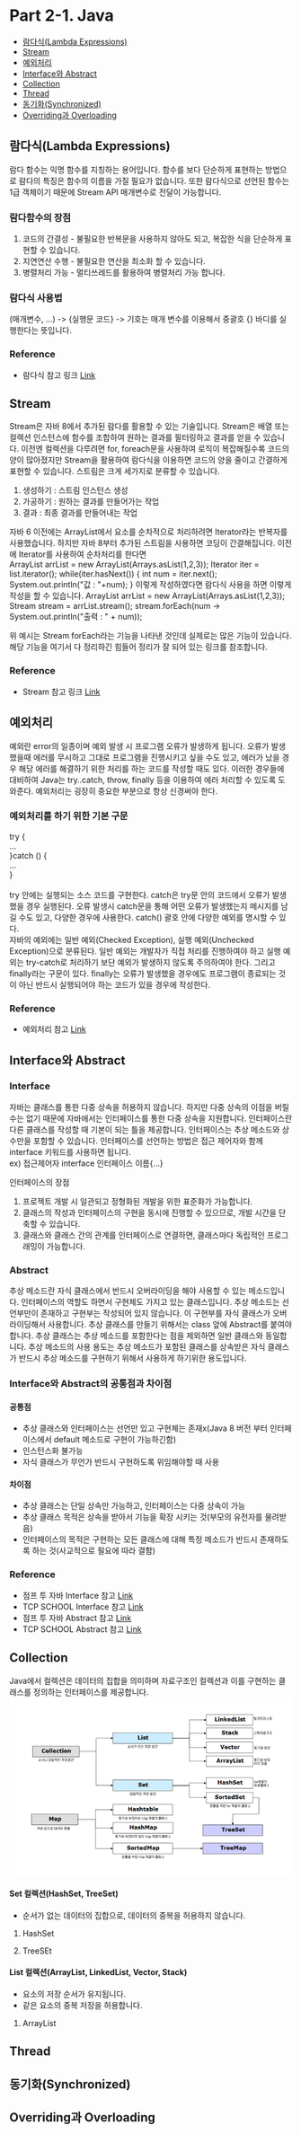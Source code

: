 # Part 2-1. Java
* [람다식(Lambda Expressions)](#람다식lambda-Expressions)
* [Stream](#stream)
* [예외처리](#예외처리)
* [Interface와 Abstract](#interface와-abstract)
* [Collection](#collection)
* [Thread](#thread)
* [동기화(Synchronized)](#동기화synchronized)
* [Overriding과 Overloading](#overriding과-overloading)

## 람다식(Lambda Expressions)
람다 함수는 익명 함수를 지칭하는 용어입니다. 함수를 보다 단순하게 표현하는 방법으로 람다의 특징은 함수의 이름을 가질 필요가 없습니다. 또한 람다식으로 선언된 함수는 1급 객체이기 때문에 Stream API 매개변수로 전달이 가능합니다.

### 람다함수의 장점
1. 코드의 간결성 - 불필요한 반복문을 사용하지 않아도 되고, 복잡한 식을 단순하게 표현할 수 있습니다.
2. 지연연산 수행 - 불필요한 연산을 최소화 할 수 있습니다.
3. 병렬처리 가능 - 멀티쓰레드를 활용하여 병렬처리 가능 합니다.

### 람다식 사용법
(매개변수, ...) -> {실행문 코드}
-> 기호는 매개 변수를 이용해서 중괄호 {} 바디를 실행한다는 뜻입니다.

### Reference 
  * 람다식 참고 링크 [Link](https://galid1.tistory.com/509)

## Stream
Stream은 자바 8에서 추가된 람다를 활용할 수 있는 기술입니다. Stream은 배열 또는 컬렉션 인스턴스에 함수를 조합하여 원하는 결과를 필터링하고 결과를 얻을 수 있습니다. 이전엔 컬렉션을 다루려면 for, foreach문을 사용하여 로직이 복잡해질수록 코드의 양이 많아졌지만 Stream을 활용하여 람다식을 이용하면 코드의 양을 줄이고 간결하게 표현할 수 있습니다.
스트림은 크게 세가지로 분류할 수 있습니다.<br>
1. 생성하기 : 스트림 인스턴스 생성
2. 가공하기 : 원하는 결과를 만들어가는 작업
3. 결과 : 최종 결과를 만들어내는 작업

자바 6 이전에는 ArrayList에서 요소를 순차적으로 처리하려면 Iterator라는 반복자를 사용했습니다. 하지만 자바 8부터 추가된 스트림을 사용하면 코딩이 간결해집니다.
이전에 Iterator를 사용하여 순차처리를 한다면 <br>
ArrayList<Integer> arrList = new ArrayList<Integer>(Arrays.asList(1,2,3));
Iterator<Integer> iter = list.iterator();
while(iter.hasNext()) {
    int num = iter.next();
    System.out.println("값 : "+num);
}
 이렇게 작성하였다면 람다식 사용을 하면 이렇게 작성을 할 수 있습니다.
		ArrayList<Integer> arrList = new ArrayList<Integer>(Arrays.asList(1,2,3));
		Stream<Integer> stream = arrList.stream();
		stream.forEach(num -> System.out.println("출력 : " + num)); <br>
 
위 예시는 Stream forEach라는 기능을 나타낸 것인데 실제로는 많은 기능이 있습니다. 해당 기능을 여기서 다 정리하긴 힘들어 정리가 잘 되어 있는 링크를 참조합니다.
 
### Reference
  * Stream 참고 링크 [Link](https://futurecreator.github.io/2018/08/26/java-8-streams/) 
  
## 예외처리
예외란 error의 일종이며 예외 발생 시 프로그램 오류가 발생하게 됩니다. 오류가 발생했을때 에러를 무시하고 그대로 프로그램을 진행시키고 싶을 수도 있고, 에러가 났을 경우 해당 에러를 해결하기 위한 처리를 하는 코드를 작성할 때도 있다. 이러한 경우들에 대비하여 Java는 try..catch, throw, finally 등을 이용하여 에러 처리할 수 있도록 도와준다.
예외처리는 굉장히 중요한 부분으로 항상 신경써야 한다. <br>
	
### 예외처리를 하기 위한 기본 구문<br>
try { <br>
	...<br>
}catch () { <br>
	... <br>
} <br>
<br> try 안에는 실행되는 소스 코드를 구현한다. catch은 try문 안의 코드에서 오류가 발생했을 경우 실행된다. 오류 발생시 catch문을 통해 어떤 오류가 발생했는지 메시지를 남길 수도 있고, 다양한 경우에 사용한다. catch() 괄호 안에 다양한 예외를 명시할 수 있다. <br>
자바의 예외에는 일반 예외(Checked Exception), 실행 예외(Unchecked Exception)으로 분류된다.
일반 예외는 개발자가 직접 처리를 진행하여야 하고 실행 예외는 try-catch로 처리하기 보단 예외가 발생하지 않도록 주의하여야 한다.
그리고 finally라는 구문이 있다. finally는 오류가 발생했을 경우에도 프로그램이 종료되는 것이 아닌 반드시 실행되어야 하는 코드가 있을 경우에 작성한다.
	
### Reference
   * 예외처리 참고 [Link](https://wikidocs.net/229)

## Interface와 Abstract
### Interface
자바는 클래스를 통한 다중 상속을 허용하지 않습니다. 하지만 다중 상속의 이점을 버릴 수는 없기 때문에 자바에서는 인터페이스를 통한 다중 상속을 지원합니다. 인터페이스란 다른 클래스를 작성할 때 기본이 되는 틀을 제공합니다. 인터페이스는 추상 메소드와 상수만을 포함할 수 있습니다. 인터페이스를 선언하는 방법은 접근 제어자와 함께 interface 키워드를 사용하면 됩니다.<br>
ex) 접근제어자 interface 인터페이스 이름{...}<br>	
	
인터페이스의 장점
1. 프로젝트 개발 시 일관되고 정형화된 개발을 위한 표준화가 가능합니다.
2. 클래스의 작성과 인터페이스의 구현을 동시에 진행할 수 있으므로, 개발 시간을 단축할 수 있습니다.
3. 클래스와 클래스 간의 관계를 인터페이스로 연결하면, 클래스마다 독립적인 프로그래밍이 가능합니다.

### Abstract
추상 메소드란 자식 클래스에서 반드시 오버라이딩을 해야 사용할 수 있는 메소드입니다. 인터페이스의 역할도 하면서 구현체도 가지고 있는 클래스입니다.
추상 메소드는 선언부만이 존재하고 구현부는 작성되어 있지 않습니다. 이 구현부를 자식 클래스가 오버라이딩해서 사용합니다.
추상 클래스를 만들기 위해서는 class 앞에 Abstract를 붙여야 합니다. 추상 클래스는 추상 메소드를 포함한다는 점을 제외하면 일반 클래스와 동일합니다.
추상 메소드의 사용 용도는 추상 메소드가 포함된 클래스를 상속받은 자식 클래스가 반드시 추상 메소드를 구현하기 위해서 사용하게 하기위한 용도입니다.

### Interface와 Abstract의 공통점과 차이점
#### 공통점
- 추상 클래스와 인터페이스는 선언만 있고 구현체는 존재x(Java 8 버전 부터 인터페이스에서 default 메소드로 구현이 가능하긴함)
- 인스턴스화 불가능
- 자식 클래스가 무언가 반드시 구현하도록 위임해야할 때 사용
#### 차이점
- 추상 클래스는 단일 상속만 가능하고, 인터페이스는 다중 상속이 가능
- 추상 클래스 목적은 상속을 받아서 기능을 확장 시키는 것(부모의 유전자를 물려받음)
- 인터페이스의 목적은 구현하는 모든 클래스에 대해 특정 메소드가 반드시 존재하도록 하는 것(사교적으로 필요에 따라 결함)

### Reference
   * 점프 투 자바 Interface 참고 [Link](https://wikidocs.net/217)
   * TCP SCHOOL Interface 참고 [Link](https://tcpschool.com/java/java_polymorphism_interface)
   * 점프 투 자바 Abstract 참고 [Link](https://wikidocs.net/217)
   * TCP SCHOOL Abstract 참고 [Link](https://tcpschool.com/java/java_polymorphism_abstract)
	
## Collection
Java에서 컬렉션은 데이터의 집합을 의미하며 자료구조인 컬렉션과 이를 구현하는 클래스를 정의하는 인터페이스를 제공합니다.
![collection](https://github.com/joonsu1229/interviewPrepare/blob/main/img_folder/collection.png)<br>
#### Set 컬렉션(HashSet, TreeSet)
- 순서가 없는 데이터의 집합으로, 데이터의 중복을 허용하지 않습니다.
1. HashSet

2. TreeSEt
	
#### List 컬렉션(ArrayList<E>, LinkedList<E>, Vector<E>, Stack<E>)
- 요소의 저장 순서가 유지됩니다.
- 같은 요소의 중복 저장을 허용합니다.
1. ArrayList

		
## Thread

## 동기화(Synchronized)

## Overriding과 Overloading


